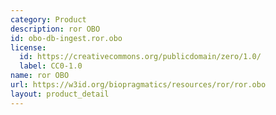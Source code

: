 ```yaml
---
category: Product
description: ror OBO
id: obo-db-ingest.ror.obo
license:
  id: https://creativecommons.org/publicdomain/zero/1.0/
  label: CC0-1.0
name: ror OBO
url: https://w3id.org/biopragmatics/resources/ror/ror.obo
layout: product_detail
---
```

